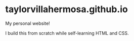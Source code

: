 # taylorvillahermosa.github.io

My personal website!

I build this from scratch while self-learning HTML and CSS.
